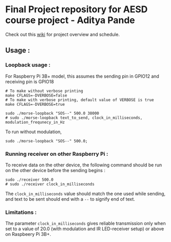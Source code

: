 # Final Project repository for AESD course project - Aditya Pande

Check out this [wiki](https://github.com/cu-ecen-5013/final-project-adityapande-1995/wiki) for project overview and schedule.

## Usage :
### Loopback usage :
For Raspberry Pi 3B+ model, this assumes the sending pin in GPIO12 and receiving pin is GPIO18
```
# To make without verbose printing
make CFLAGS=-DVERBOSE=false
# To make with verbose printing, default value of VERBOSE is true
make CFLAGS=-DVERBOSE=true

sudo ./morse-loopback "SOS--" 500.0 38000
# sudo ./morse-loopback text_to_send, clock_in_milliseconds, modulation_frequnecy_in_Hz
```
To run without modulation,
```
sudo ./morse-loopback "SOS--" 500.0;
```
### Running receiver on other Raspberry Pi :
To receive data on the other device, the following command should be run on the other device before the sending begins :
```
sudo ./receiver 500.0
# sudo ./receiver clock_in_milliseconds
```
The ```clock_in_milliseconds``` value should match the one used while sending, and text to be sent should end with a ```--``` to signify end of text.

### Limitations : 
The parameter ```clock_in_milliseconds``` gives reliable transmission only when set to a value of 20.0 (with modulation and IR LED-receiver setup) or above on Raspbeery Pi 3B+.





